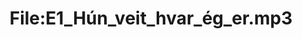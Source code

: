 ---
title: File:E1_Hún_veit_hvar_ég_er.mp3
recording of: Hún veit hvar ég er.
reading speed: slow
speaker: E
license: CC0
---